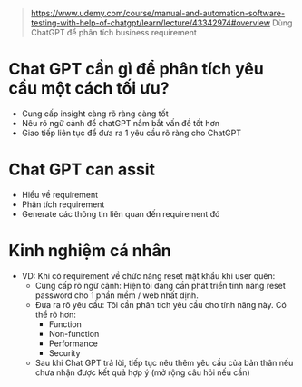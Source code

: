 > https://www.udemy.com/course/manual-and-automation-software-testing-with-help-of-chatgpt/learn/lecture/43342974#overview
> Dùng ChatGPT để phân tích business requirement
# Chat GPT cần gì để phân tích yêu cầu một cách tối ưu? 
- Cung cấp insight càng rõ ràng càng tốt
- Nêu rõ ngữ cảnh để chatGPT nắm bắt vấn đề tốt hơn
- Giao tiếp liên tục để đưa ra 1 yêu cầu rõ ràng cho ChatGPT

# Chat GPT can assit
- Hiểu về requirement
- Phân tích requirement 
- Generate các thông tin liên quan đến requirement đó

# Kinh nghiệm cá nhân
- VD: Khi có requirement về chức năng reset mật khẩu khi user quên: 
    - Cung cấp rõ ngữ cảnh: Hiện tôi đang cần phát triển tính năng reset password cho 1 phần mềm / web nhất định. 
    - Đưa ra rõ yêu cầu: Tôi cần phân tích yêu cầu cho tính năng này. Có thể rõ hơn: 
        - Function 
        - Non-function
        - Performance 
        - Security 
    - Sau khi Chat GPT trả lời, tiếp tục nêu thêm yêu cầu của bản thân nếu chưa nhận được kết quả hợp ý (mở rộng câu hỏi nếu cần)